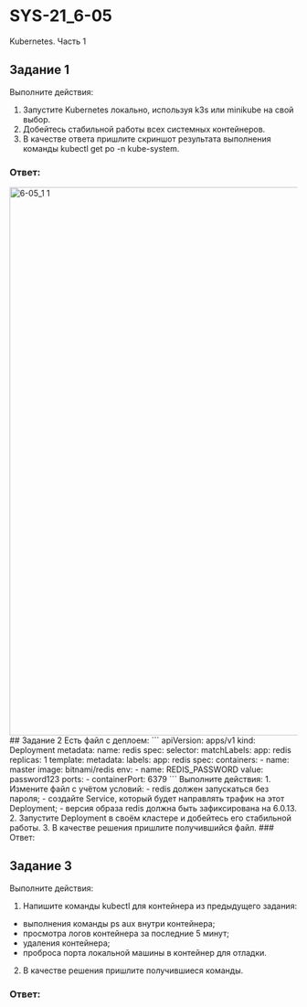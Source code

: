 # SYS-21_6-05
Kubernetes. Часть 1
## Задание 1
Выполните действия:
1. Запустите Kubernetes локально, используя k3s или minikube на свой выбор.
2. Добейтесь стабильной работы всех системных контейнеров.
3. В качестве ответа пришлите скриншот результата выполнения команды kubectl get po -n kube-system.
### Ответ:
<img width="960" alt="6-05_1 1" src="https://github.com/Roman-Teterevlev/SYS-21_6-05/assets/132853752/0de97edb-a817-45f0-9e7b-edcab683427f">
## Задание 2
Есть файл с деплоем:
```
apiVersion: apps/v1
kind: Deployment
metadata:
  name: redis
spec:
  selector:
    matchLabels:
      app: redis
  replicas: 1
  template:
    metadata:
      labels:
        app: redis
    spec:
      containers:
      - name: master
        image: bitnami/redis
        env:
         - name: REDIS_PASSWORD
           value: password123
        ports:
        - containerPort: 6379
```
Выполните действия:
1. Измените файл с учётом условий:
- redis должен запускаться без пароля;
- создайте Service, который будет направлять трафик на этот Deployment;
- версия образа redis должна быть зафиксирована на 6.0.13.
2. Запустите Deployment в своём кластере и добейтесь его стабильной работы.
3. В качестве решения пришлите получившийся файл.
### Ответ:

## Задание 3
Выполните действия:
1. Напишите команды kubectl для контейнера из предыдущего задания:
- выполнения команды ps aux внутри контейнера;
- просмотра логов контейнера за последние 5 минут;
- удаления контейнера;
- проброса порта локальной машины в контейнер для отладки.
2. В качестве решения пришлите получившиеся команды.
### Ответ:
